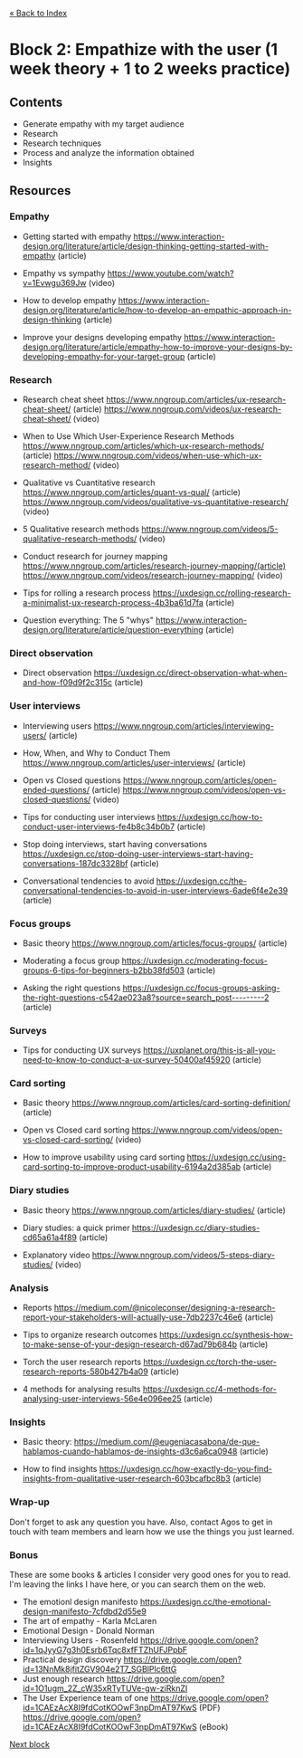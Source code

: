 [« Back to Index](../../README.md)

# Block 2: Empathize with the user (1 week theory + 1 to 2 weeks practice)

## Contents

- Generate empathy with my target audience
- Research
- Research techniques
- Process and analyze the information obtained
- Insights

## Resources


### Empathy

- Getting started with empathy https://www.interaction-design.org/literature/article/design-thinking-getting-started-with-empathy (article)

- Empathy vs sympathy https://www.youtube.com/watch?v=1Evwgu369Jw (video)

- How to develop empathy https://www.interaction-design.org/literature/article/how-to-develop-an-empathic-approach-in-design-thinking (article)

- Improve your designs developing empathy https://www.interaction-design.org/literature/article/empathy-how-to-improve-your-designs-by-developing-empathy-for-your-target-group (article)



### Research

- Research cheat sheet https://www.nngroup.com/articles/ux-research-cheat-sheet/ (article) https://www.nngroup.com/videos/ux-research-cheat-sheet/ (video)

- When to Use Which User-Experience Research Methods https://www.nngroup.com/articles/which-ux-research-methods/ (article) https://www.nngroup.com/videos/when-use-which-ux-research-method/ (video)

- Qualitative vs Cuantitative research https://www.nngroup.com/articles/quant-vs-qual/ (article) https://www.nngroup.com/videos/qualitative-vs-quantitative-research/ (video)

- 5 Qualitative research methods https://www.nngroup.com/videos/5-qualitative-research-methods/ (video)

- Conduct research for journey mapping https://www.nngroup.com/articles/research-journey-mapping/(article) https://www.nngroup.com/videos/research-journey-mapping/ (video)

- Tips for rolling a research process https://uxdesign.cc/rolling-research-a-minimalist-ux-research-process-4b3ba61d7fa (article) 

- Question everything: The 5 "whys" https://www.interaction-design.org/literature/article/question-everything (article) 


### Direct observation

- Direct observation https://uxdesign.cc/direct-observation-what-when-and-how-f09d9f2c315c (article)


### User interviews

- Interviewing users https://www.nngroup.com/articles/interviewing-users/ (article)

- How, When, and Why to Conduct Them https://www.nngroup.com/articles/user-interviews/ (article)

- Open vs Closed questions https://www.nngroup.com/articles/open-ended-questions/ (article) https://www.nngroup.com/videos/open-vs-closed-questions/ (video)

- Tips for conducting user interviews https://uxdesign.cc/how-to-conduct-user-interviews-fe4b8c34b0b7 (article)

- Stop doing interviews, start having conversations https://uxdesign.cc/stop-doing-user-interviews-start-having-conversations-187dc3328bf (article)

- Conversational tendencies to avoid https://uxdesign.cc/the-conversational-tendencies-to-avoid-in-user-interviews-6ade6f4e2e39 (article)


### Focus groups

- Basic theory https://www.nngroup.com/articles/focus-groups/ (article)

- Moderating a focus group https://uxdesign.cc/moderating-focus-groups-6-tips-for-beginners-b2bb38fd503 (article)

- Asking the right questions https://uxdesign.cc/focus-groups-asking-the-right-questions-c542ae023a8?source=search_post---------2 (article)


### Surveys

- Tips for conducting UX surveys https://uxplanet.org/this-is-all-you-need-to-know-to-conduct-a-ux-survey-50400af45920 (article)

### Card sorting
 
 - Basic theory https://www.nngroup.com/articles/card-sorting-definition/ (article)
 
 - Open vs Closed card sorting https://www.nngroup.com/videos/open-vs-closed-card-sorting/ (video)

- How to improve usability using card sorting https://uxdesign.cc/using-card-sorting-to-improve-product-usability-6194a2d385ab (article)


### Diary studies

- Basic theory https://www.nngroup.com/articles/diary-studies/ (article)

- Diary studies: a quick primer https://uxdesign.cc/diary-studies-cd65a61a4f89 (article)

- Explanatory video https://www.nngroup.com/videos/5-steps-diary-studies/ (video)


### Analysis

- Reports https://medium.com/@nicoleconser/designing-a-research-report-your-stakeholders-will-actually-use-7db2237c46e6 (article)

- Tips to organize research outcomes https://uxdesign.cc/synthesis-how-to-make-sense-of-your-design-research-d67ad79b684b (article)

- Torch the user research reports https://uxdesign.cc/torch-the-user-research-reports-580b427b4a09 (article)

- 4 methods for analysing results https://uxdesign.cc/4-methods-for-analysing-user-interviews-56e4e096ee25 (article)


### Insights

- Basic theory: https://medium.com/@eugeniacasabona/de-que-hablamos-cuando-hablamos-de-insights-d3c6a6ca0948 (article)

- How to find insights https://uxdesign.cc/how-exactly-do-you-find-insights-from-qualitative-user-research-603bcafbc8b3 (article)


### Wrap-up

Don't forget to ask any question you have. Also, contact Agos to get in touch with team members and learn how we use the things you just learned.

### Bonus

These are some books & articles I consider very good ones for you to read. I'm leaving the links I have here, or you can search them on the web.

- The emotionl design manifesto https://uxdesign.cc/the-emotional-design-manifesto-7cfdbd2d55e9
- The art of empathy - Karla McLaren
- Emotional Design - Donald Norman 
- Interviewing Users - Rosenfeld https://drive.google.com/open?id=1qJyyG7g3h0Esrb6Tqc8xfFTZhUFJPpbF
- Practical design discovery https://drive.google.com/open?id=13NnMk8jfitZGV904e2T7_SGBlPlc6ttG
- Just enough research https://drive.google.com/open?id=1O1ugm_2Z_cW35xRTyTUVe-gw-ziRknZI
- The User Experience team of one https://drive.google.com/open?id=1CAEzAcX8I9fdCotKOOwF3npDmAT97KwS (PDF) https://drive.google.com/open?id=1CAEzAcX8I9fdCotKOOwF3npDmAT97KwS (eBook)

[Next block](../block-3/problem-definition.md)
